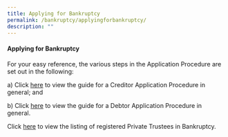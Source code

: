 ```yaml
---
title: Applying for Bankruptcy
permalink: /bankruptcy/applyingforbankruptcy/
description: ""
---
```

#### **Applying for Bankruptcy**


For your easy reference, the various steps in the Application Procedure are set out in the following:

a)    Click [here](/files/(30oct23-new)generalguideforcreditorapplication.pdf) to view the guide for a Creditor Application Procedure in general; and

b)    Click [here](/files/(30oct23-new)generalguidefordebtorapplication.pdf) to view the guide for a Debtor Application Procedure in general.

Click [here](/files/(301023)listofprivatetrusteesinbankruptcy(v111nov2023).pdf) to view the listing of registered Private Trustees in Bankruptcy.